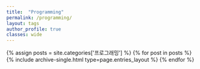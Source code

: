 ```yaml
---
title:  "Programming"
permalink: /programming/
layout: tags
author_profile: true
classes: wide
---
```


{% assign posts = site.categories['프로그래밍'] %}
{% for post in posts %} {% include archive-single.html type=page.entries_layout %} {% endfor %}